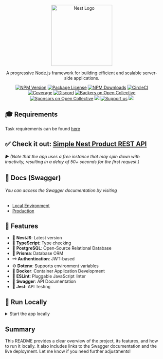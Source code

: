 <p align="center">
  <a href="http://nestjs.com/" target="blank"><img src="https://nestjs.com/img/logo-small.svg" width="200" alt="Nest Logo" /></a>
</p>

<p align="center">A progressive <a href="http://nodejs.org" target="_blank">Node.js</a> framework for building efficient and scalable server-side applications.</p>

<p align="center">
  <a href="https://www.npmjs.com/~nestjscore" target="_blank"><img src="https://img.shields.io/npm/v/@nestjs/core.svg"
      alt="NPM Version" /></a>
  <a href="https://www.npmjs.com/~nestjscore" target="_blank"><img
      src="https://img.shields.io/npm/l/@nestjs/core.svg" alt="Package License" /></a>
  <a href="https://www.npmjs.com/~nestjscore" target="_blank"><img
      src="https://img.shields.io/npm/dm/@nestjs/common.svg" alt="NPM Downloads" /></a>
  <a href="https://circleci.com/gh/nestjs/nest" target="_blank"><img
      src="https://img.shields.io/circleci/build/github/nestjs/nest/master" alt="CircleCI" /></a>
  <a href="https://coveralls.io/github/nestjs/nest?branch=master" target="_blank"><img
      src="https://coveralls.io/repos/github/nestjs/nest/badge.svg?branch=master#9" alt="Coverage" /></a>
  <a href="https://discord.gg/G7Qnnhy" target="_blank"><img
      src="https://img.shields.io/badge/discord-online-brightgreen.svg" alt="Discord" /></a>
  <a href="https://opencollective.com/nest#backer" target="_blank"><img
      src="https://opencollective.com/nest/backers/badge.svg" alt="Backers on Open Collective" /></a>
  <a href="https://opencollective.com/nest#sponsor" target="_blank"><img
      src="https://opencollective.com/nest/sponsors/badge.svg" alt="Sponsors on Open Collective" /></a>
  <a href="https://paypal.me/kamilmysliwiec" target="_blank"><img src="https://img.shields.io/badge/Donate-PayPal-ff3f59.svg" /></a>
  <a href="https://opencollective.com/nest#sponsor" target="_blank"><img
      src="https://img.shields.io/badge/Support%20us-Open%20Collective-41B883.svg" alt="Support us" /></a>
  <a href="https://twitter.com/nestframework" target="_blank"><img
      src="https://img.shields.io/twitter/follow/nestframework.svg?style=social&label=Follow" /></a>
</p>

## 🎓 Requirements

Task requirements can be found [here](requirements.txt)

## ✅ Check it out: [Simple Nest Product REST API](https://simple-nest-product-rest-api.onrender.com/)

###### ▶ (Note that the app uses a free instance that may spin down with inactivity, resulting in a delay of 50+ seconds for the first request.)

## 🧩 Docs (Swagger)

###### You can access the Swagger documentation by visiting

- [Local Environment](http://localhost:3000/api/docs)
- [Production](https://simple-nest-product-rest-api.onrender.com/api/docs)

## 🚀 Features

- 📱 **NestJS**: Latest version
- 🎉 **TypeScript**: Type checking
- 🏪 **PostgreSQL**: Open-Source Relational Database
- 💾 **Prisma**: Database ORM
- 🗝 **Authentication**: JWT-based
- ⚙️ **Dotenv**: Supports environment variables
- 🐳 **Docker**: Container Application Development
- 📏 **ESLint**: Pluggable JavaScript linter
- 📃 **Swagger**: API Documentation
- 🔨 **Jest**: API Testing

## 🏃 Run Locally

<details>
<summary>Start the app locally</summary>

#### Prerequisites

- [Node.js](https://nodejs.org/) v14+
- Docker

#### Steps

1. Clone the repository.
2. Navigate to the project directory.
3. Copy `.env.example` to `.env` and set the required variables.
4. Start Docker:

   ```sh
   $ docker-compose up -d

#### To run test

```sh
npm ci
npm run test
```

</details>

## Summary

This README provides a clear overview of the project, its features, and how to run it locally. It also includes links to the Swagger documentation and the live deployment. Let me know if you need further adjustments!
